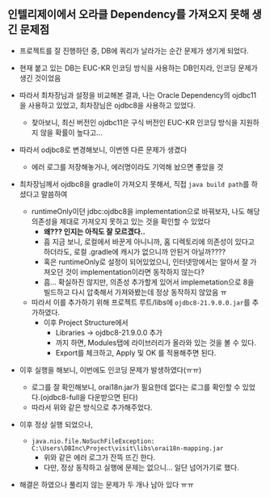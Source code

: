 ## 인텔리제이에서 오라클 Dependency를 가져오지 못해 생긴 문제점
- 프로젝트를 잘 진행하던 중, DB에 쿼리가 날라가는 순간 문제가 생기게 되었다.
- 현재 붙고 있는 DB는 EUC-KR 인코딩 방식을 사용하는 DB인지라, 인코딩 문제가 생긴 것이었음
- 따라서 최차장님과 설정을 비교해본 결과, 나는 Oracle Dependency의 ojdbc11을 사용하고 있었고, 최차장님은 ojdbc8을 사용하고 있었다.
    - 찾아보니, 최신 버전인 ojdbc11은 구식 버전인 EUC-KR 인코딩 방식을 지원하지 않을 확률이 높다고...
- 따라서 odjbc8로 변경해보니, 이번엔 다른 문제가 생겼다
    - 에러 로그를 저장해놓거나, 에러명이라도 기억해 놨으면 좋았을 것
- 최차장님께서 ojdbc8을 gradle이 가져오지 못해서, 직접 `java build path`를 하셨다고 말씀하여
    - runtimeOnly이던 jdbc:ojdbc8을 implementation으로 바꿔보자, 나도 해당 의존성을 제대로 가져오지 못하고 있는 것을 확인할 수 있었다
        - **왜??? 인지는 아직도 잘 모르겠다..**
        - 흠 지금 보니, 로컬에서 바꾼게 아니니까, 홈 디렉토리에 의존성이 있다고 하더라도, 로컬 .gradle에 캐시가 없으니까 안된거 아닐까????
        - 혹은 runtimeOnly로 설정이 되어있었으니, 인터넷망에서는 알아서 잘 가져오던 것이 implementation이라면 동작하지 않는다?
        - 흠... 확실하진 않지만, 의존성 추가할게 있어서 implemetation으로 8을 빌드하고 다시 압축해서 가져와봤는데 정상 동작하지 않았음 ㅠ
    - 따라서 이를 추가하기 위해 프로젝트 루트/libs에 `ojdbc8-21.9.0.0.jar`를 추가하였다.
        - 이후 Project Structure에서
            - Libraries -> ojdbc8-21.9.0.0 추가
            - 까지 하면, Modules탭에 라이브러리가 올라와 있는 것을 볼 수 있다.
            - Export를 체크하고, Apply 및 OK 를 적용해주면 된다.
- 이후 실행을 해보니, 이번에도 인코딩 문제가 발생하였다(ㅠㅠ)
    - 로그를 잘 확인해보니, orai18n.jar가 필요한데 없다는 로그를 확인할 수 있었다.(ojdbc8-full을 다운받으면 된다)
    - 따라서 위와 같은 방식으로 추가해주었다.
- 이후 정상 실행 되었으나,
    - `java.nio.file.NoSuchFileException: C:\Users\DBInc\Project\visit\libs\orai18n-mapping.jar`
        - 위와 같은 에러 로그가 잔뜩 뜨긴 한다.
        - 다만, 정상 동작하고 실행에 문제는 없으니... 일단 넘어가기로 했다.

- 해결은 하였으나 풀리지 않는 문제가 두 개나 남아 있다 ㅠㅠ